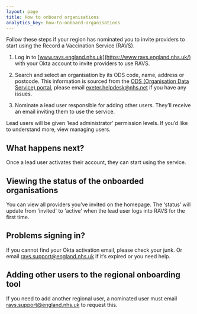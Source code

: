 ```yaml
---
layout: page
title: How to onboard organisations
analytics_key: how-to-onboard-organisations
---
```

Follow these steps if your region has nominated you to invite providers to start using the Record a Vaccination Service (RAVS). 

1. Log in to [www.ravs.england.nhs.uk](https://www.ravs.england.nhs.uk/) with your Okta account to invite providers to use RAVS. 

2. Search and select an organisation by its ODS code, name, address or postcode. This information is sourced from the [ODS (Organisation Data Service) portal](https://odsportal.digital.nhs.uk/), please email [exeter.helpdesk@nhs.net](mailto:exeter.helpdesk@nhs.net) if you have any issues.  

3. Nominate a lead user responsible for adding other users. They’ll receive an email inviting them to use the service. 

Lead users will be given ‘lead administrator’ permission levels. If you’d like to understand more, view managing users. 

## What happens next? 

Once a lead user activates their account, they can start using the service.  

## Viewing the status of the onboarded organisations 

You can view all providers you’ve invited on the homepage. The ‘status’ will update from 'invited' to 'active' when the lead user logs into RAVS for the first time. 

## Problems signing in? 

If you cannot find your Okta activation email, please check your junk. Or email [ravs.support@england.nhs.uk](ravs.support@england.nhs.uk) if it’s expired or you need help.  

## Adding other users to the regional onboarding tool 

If you need to add another regional user, a nominated user must email [ravs.support@england.nhs.uk](ravs.support@england.nhs.uk) to request this. 
